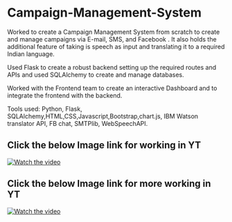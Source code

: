 # Campaign-Management-System

Worked to create a Campaign Management System from scratch to create and manage campaigns via E-mail, SMS, and Facebook . It also holds the additional feature of taking is speech as input and translating it to a required Indian language.

Used Flask to create a robust backend setting up the required routes and APIs and used SQLAlchemy to create and manage databases.

Worked with the Frontend team to create an interactive Dashboard and to integrate the frontend with the backend.

Tools used: Python, Flask, SQLAlchemy,HTML,CSS,Javascript,Bootstrap,chart.js, IBM Watson translator API, FB chat, SMTPlib, WebSpeechAPI.

## Click the below Image link for working in YT
[![Watch the video](https://img.youtube.com/vi/HcBdheejA6U/maxresdefault.jpg)](https://www.youtube.com/watch?v=HcBdheejA6U)

## Click the below Image link for more working in YT
[![Watch the video](https://img.youtube.com/vi/UUQopcm8srg/hqdefault.jpg)](https://www.youtube.com/watch?v=UUQopcm8srg)
